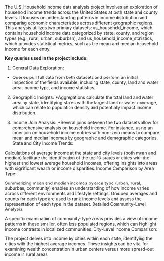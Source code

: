 The U.S. Household Income data analysis project involves an exploration of household income trends across the United States at both state and county levels. It focuses on understanding patterns in income distribution and comparing economic characteristics across different geographic regions. This analysis utilizes two primary datasets: us_household_income, which contains household income data categorized by state, county, and region types (e.g., rural, urban, suburban), and us_household_income_statistics, which provides statistical metrics, such as the mean and median household income for each entry.

**Key queries used in the project include:**

1. General Data Exploration:
 * Queries pull full data from both datasets and perform an initial inspection of the fields available, including state, county, land and water area, income type, and income statistics.

2. Geographic Insights:
  *Aggregations calculate the total land and water area by state, identifying states with the largest land or water coverage, which can relate to population density and potentially impact income distribution.

3. Income Join Analysis:
 *Several joins between the two datasets allow for comprehensive analysis on household income. For instance, using an inner join on household income entries with non-zero means to compare mean and median incomes by geographic and demographic categories.
State and City Income Trends:

Calculations of average income at the state and city levels (both mean and median) facilitate the identification of the top 10 states or cities with the highest and lowest average household incomes, offering insights into areas with significant wealth or income disparities.
Income Comparison by Area Type:

Summarizing mean and median incomes by area type (urban, rural, suburban, community) enables an understanding of how income varies across different environments and lifestyle settings. Grouped averages and counts for each type are used to rank income levels and assess the representation of each type in the dataset.
Detailed Community-Level Analysis:

A specific examination of community-type areas provides a view of income patterns in these smaller, often less populated regions, which can highlight income contrasts in localized communities.
City-Level Income Comparison:

The project delves into income by cities within each state, identifying the cities with the highest average incomes. These insights can be vital for examining wealth concentration in urban centers versus more spread-out income in rural areas.
